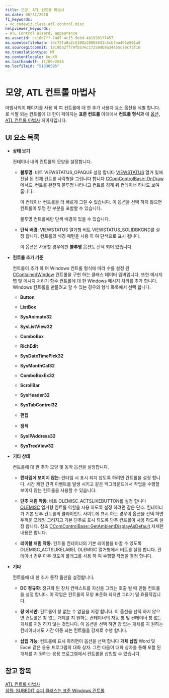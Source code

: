 ```yaml
---
title: 모양, ATL 컨트롤 마법사
ms.date: 08/31/2018
f1_keywords:
- vc.codewiz.class.atl.control.misc
helpviewer_keywords:
- ATL Control Wizard, appearance
ms.assetid: cc16d7ff-74d7-4c15-9ebd-4b19201ff457
ms.openlocfilehash: 34c72fa8a2c5108a20065041c5cb7ea461e501a8
ms.sourcegitcommit: 1819bd2ff79fba7ec172504b9a34455c70c73f10
ms.translationtype: MT
ms.contentlocale: ko-KR
ms.lasthandoff: 11/09/2018
ms.locfileid: "51330595"
---
```

# <a name="appearance-atl-control-wizard"></a>모양, ATL 컨트롤 마법사

마법사의이 페이지를 사용 하 여 컨트롤에 대 한 추가 사용자 요소 옵션을 식별 합니다. 로 식별 되는 컨트롤에 대 한이 페이지는 **표준 컨트롤** 아래에서 **컨트롤 형식과** 에 [옵션, ATL 컨트롤 마법사](../../atl/reference/options-atl-control-wizard.md) 페이지입니다.

## <a name="uielement-list"></a>UI 요소 목록

- **상태 보기**

   컨테이너 내의 컨트롤의 모양을 설정합니다.

   - **불투명**: 비트 VIEWSTATUS_OPAQUE 설정 합니다 [VIEWSTATUS](/windows/desktop/api/ocidl/ne-ocidl-tagviewstatus) 열거 및에 전달 된 전체 컨트롤 사각형을 그립니다 합니다 [CComControlBase::OnDraw](../../atl/reference/ccomcontrolbase-class.md#ondraw) 메서드. 컨트롤 완전히 불투명 나타나고 컨트롤 경계 뒤 컨테이너 하나도 보여 줍니다.

      이 컨테이너 컨트롤을 더 빠르게 그릴 수 있습니다. 이 옵션을 선택 하지 않으면 컨트롤이 투명 한 부분을 포함할 수 있습니다.

      불투명 컨트롤에만 단색 배경이 있을 수 있습니다.

   - **단색 배경**: VIEWSTATUS 열거형 비트 VIEWSTATUS_SOLIDBKGND를 설정 합니다. 컨트롤의 배경 패턴을 사용 하 여 단색으로 표시 됩니다.

      이 옵션은 사용할 경우에만 **불투명** 옵션도 선택 되어 있습니다.

- **컨트롤 추가 기준**

   컨트롤이 추가 하 여 Windows 컨트롤 형식에 따라 수를 설정 된 [CContainedWindow](ccontainedwindowt-class.md) 컨트롤을 구현 하는 클래스 데이터 멤버입니다. 또한 메시지 맵 및 메시지 처리기 함수 컨트롤에 대 한 Windows 메시지 처리를 추가 합니다. Windows 컨트롤을 만들려고 할 수 있는 경우의 형식 목록에서 선택 합니다.

   - **Button**

   - **ListBox**

   - **SysAnimate32**

   - **SysListView32**

   - **ComboBox**

   - **RichEdit**

   - **SysDateTimePick32**

   - **SysMonthCal32**

   - **ComboBoxEx32**

   - **ScrollBar**

   - **SysHeader32**

   - **SysTabControl32**

   - **편집**

   - **정적**

   - **SysIPAddress32**

   - **SysTreeView32**

- **기타 상태**

   컨트롤에 대 한 추가 모양 및 동작 옵션을 설정합니다.

   - **런타임에 보이지 않는**: 런타임 시 표시 되지 않도록 하려면 컨트롤을 설정 합니다. 시간 제한 간격 이벤트를 발생 시키고 같은 백그라운드에서 작업을 수행할 보이지 않는 컨트롤을 사용할 수 있습니다.

   - **단추 처럼 작동**: 비트 OLEMISC_ACTSLIKEBUTTON를 설정 합니다 [OLEMISC](/windows/desktop/api/oleidl/ne-oleidl-tagolemisc) 열거형 컨트롤 역할을 사용 하도록 설정 하려면 같은 단추. 컨테이너가 기본 단추 컨트롤의 클라이언트 사이트에 표시 하는 경우이 옵션을 선택 하면 두꺼운 프레임 그려지고 기본 단추로 표시 되도록 단추 컨트롤이 사용 하도록 설정 합니다. 참조 [CComControlBase::GetAmbientDisplayAsDefault](../../atl/reference/ccomcontrolbase-class.md#getambientdisplayasdefault) 자세한 내용은 합니다.

   - **레이블 처럼 작동**: 컨트롤 컨테이너의 기본 레이블을 바꿀 수 있도록 OLEMISC_ACTSLIKELABEL OLEMISC 열거형에서 비트를 설정 합니다. 컨테이너 경우 아무 것도이 플래그를 사용 하 여 수행할 작업을 결정 합니다.

- **기타**

   컨트롤에 대 한 추가 동작 옵션을 설정합니다.

   - **DC 정규화**: 정규화 된 장치 컨텍스트를 자신을 그리는 호출 될 때 만들 컨트롤을 설정 합니다. 이 작업은 컨트롤의 모양 표준화 되지만 그리기 덜 효율적입니다.

   - **창 에서만**: 컨트롤이 창 없는 수 없음을 지정 합니다. 이 옵션을 선택 하지 않으면 컨트롤은 창 없는 개체를 지 원하는 컨테이너의 자동 창 및 컨테이너 창 없는 개체를 지원 하지 않는 것입니다. 이 옵션을 선택 하면 창 없는 개체를 지 원하는 컨테이너에도 기간 이동 되는 컨트롤을 강제로 수행 합니다.

   - **삽입 가능**: 컨트롤에 표시 하려면이 옵션을 선택 합니다 **개체 삽입** Word 및 Excel 같은 응용 프로그램의 대화 상자. 그런 다음이 대화 상자를 통해 포함 된 개체를 지 원하는 응용 프로그램에서 컨트롤을 삽입할 수 있습니다.

## <a name="see-also"></a>참고 항목

[ATL 컨트롤 마법사](../../atl/reference/atl-control-wizard.md)<br/>
[샘플: SUBEDIT 슈퍼 클래스는 표준 Windows 컨트롤](https://github.com/Microsoft/VCSamples/tree/master/VC2008Samples/ATL/Controls/SubEdit)

